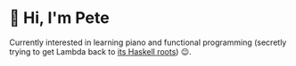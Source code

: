 # 👋 Hi, I'm Pete

Currently interested in learning piano and functional programming (secretly trying to get Lambda back to [its Haskell roots](https://duckduckgo.com/?q="lambda+school"+haskell)) 😉.
